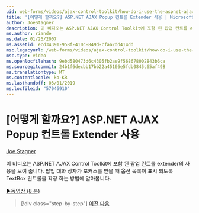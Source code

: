 ```yaml
---
uid: web-forms/videos/ajax-control-toolkit/how-do-i-use-the-aspnet-ajax-popup-control-extender
title: '[어떻게 할까요?] ASP.NET AJAX Popup 컨트롤 Extender 사용 | Microsoft 문서'
author: JoeStagner
description: 이 비디오는 ASP.NET AJAX Control Toolkit에 포함 된 팝업 컨트롤 extender의 사용을 보여 줍니다. TextBox 컨트롤을 확장 하는 방법을 알아봅니다 있도록 하는 중...
ms.author: riande
ms.date: 01/26/2007
ms.assetid: ecd34391-958f-410c-849d-cfaa2dd414dd
msc.legacyurl: /web-forms/videos/ajax-control-toolkit/how-do-i-use-the-aspnet-ajax-popup-control-extender
msc.type: video
ms.openlocfilehash: 9ebd580473d6c4305fb2ae9f568678002843b6ca
ms.sourcegitcommit: 24b1f6decbb17bb22a45166e5fdb0845c65af498
ms.translationtype: MT
ms.contentlocale: ko-KR
ms.lasthandoff: 03/01/2019
ms.locfileid: "57046910"
---
```

<a name="how-do-i-use-the-aspnet-ajax-popup-control-extender"></a>[어떻게 할까요?] ASP.NET AJAX Popup 컨트롤 Extender 사용
====================
[Joe Stagner](https://github.com/JoeStagner)

이 비디오는 ASP.NET AJAX Control Toolkit에 포함 된 팝업 컨트롤 extender의 사용을 보여 줍니다. 팝업 대화 상자가 포커스를 받을 때 옵션 목록이 표시 되도록 TextBox 컨트롤을 확장 하는 방법에 알아봅니다.

[&#9654;동영상 (8 분)](https://channel9.msdn.com/Blogs/ASP-NET-Site-Videos/how-do-i-use-the-aspnet-ajax-popup-control-extender)

> [!div class="step-by-step"]
> [이전](how-do-i-use-the-aspnet-ajax-textboxwatermark-control-extender.md)
> [다음](how-do-i-use-the-aspnet-ajax-modalpopup-extender-control.md)
